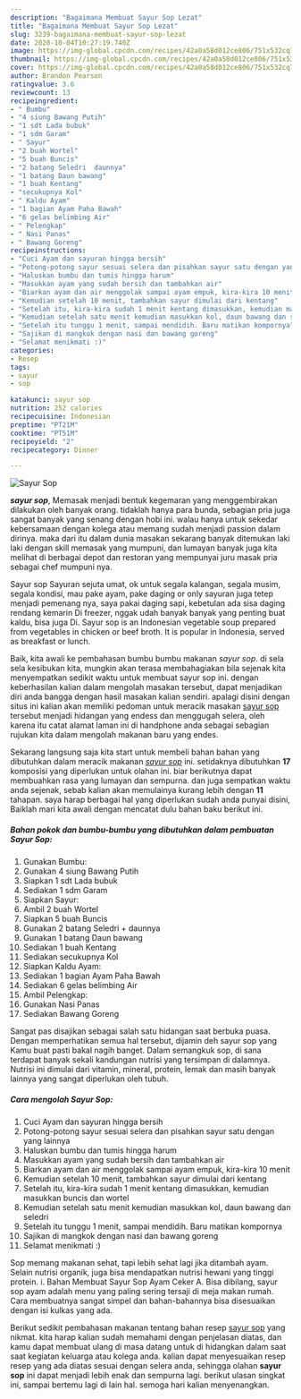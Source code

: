 ```yaml
---
description: "Bagaimana Membuat Sayur Sop Lezat"
title: "Bagaimana Membuat Sayur Sop Lezat"
slug: 3239-bagaimana-membuat-sayur-sop-lezat
date: 2020-10-04T10:27:19.740Z
image: https://img-global.cpcdn.com/recipes/42a0a58d012ce806/751x532cq70/sayur-sop-foto-resep-utama.jpg
thumbnail: https://img-global.cpcdn.com/recipes/42a0a58d012ce806/751x532cq70/sayur-sop-foto-resep-utama.jpg
cover: https://img-global.cpcdn.com/recipes/42a0a58d012ce806/751x532cq70/sayur-sop-foto-resep-utama.jpg
author: Brandon Pearson
ratingvalue: 3.6
reviewcount: 13
recipeingredient:
- " Bumbu"
- "4 siung Bawang Putih"
- "1 sdt Lada bubuk"
- "1 sdm Garam"
- " Sayur"
- "2 buah Wortel"
- "5 buah Buncis"
- "2 batang Seledri  daunnya"
- "1 batang Daun bawang"
- "1 buah Kentang"
- "secukupnya Kol"
- " Kaldu Ayam"
- "1 bagian Ayam Paha Bawah"
- "6 gelas belimbing Air"
- " Pelengkap"
- " Nasi Panas"
- " Bawang Goreng"
recipeinstructions:
- "Cuci Ayam dan sayuran hingga bersih"
- "Potong-potong sayur sesuai selera dan pisahkan sayur satu dengan yang lainnya"
- "Haluskan bumbu dan tumis hingga harum"
- "Masukkan ayam yang sudah bersih dan tambahkan air"
- "Biarkan ayam dan air menggolak sampai ayam empuk, kira-kira 10 menit"
- "Kemudian setelah 10 menit, tambahkan sayur dimulai dari kentang"
- "Setelah itu, kira-kira sudah 1 menit kentang dimasukkan, kemudian masukkan buncis dan wortel"
- "Kemudian setelah satu menit kemudian masukkan kol, daun bawang dan seledri"
- "Setelah itu tunggu 1 menit, sampai mendidih. Baru matikan kompornya"
- "Sajikan di mangkok dengan nasi dan bawang goreng"
- "Selamat menikmati :)"
categories:
- Resep
tags:
- sayur
- sop

katakunci: sayur sop 
nutrition: 252 calories
recipecuisine: Indonesian
preptime: "PT21M"
cooktime: "PT51M"
recipeyield: "2"
recipecategory: Dinner

---
```



![Sayur Sop](https://img-global.cpcdn.com/recipes/42a0a58d012ce806/751x532cq70/sayur-sop-foto-resep-utama.jpg)

<b><i>sayur sop</i></b>, Memasak menjadi bentuk kegemaran yang menggembirakan dilakukan oleh banyak orang. tidaklah hanya para bunda, sebagian pria juga sangat banyak yang senang dengan hobi ini. walau hanya untuk sekedar kebersamaan dengan kolega atau memang sudah menjadi passion dalam dirinya. maka dari itu dalam dunia masakan sekarang banyak ditemukan laki laki dengan skill memasak yang mumpuni, dan lumayan banyak juga kita melihat di berbagai depot dan restoran yang mempunyai juru masak pria sebagai chef mumpuni nya.

Sayur sop Sayuran sejuta umat, ok untuk segala kalangan, segala musim, segala kondisi, mau pake ayam, pake daging or only sayuran juga tetep menjadi pemenang nya, saya pakai daging sapi, kebetulan ada sisa daging rendang kemarin Di freezer, nggak udah banyak banyak yang penting buat kaldu, bisa juga Di. Sayur sop is an Indonesian vegetable soup prepared from vegetables in chicken or beef broth. It is popular in Indonesia, served as breakfast or lunch.

Baik, kita awali ke pembahasan bumbu bumbu makanan <i>sayur sop</i>. di sela sela kesibukan kita, mungkin akan terasa membahagiakan bila sejenak kita menyempatkan sedikit waktu untuk membuat sayur sop ini. dengan keberhasilan kalian dalam mengolah masakan tersebut, dapat menjadikan diri anda bangga dengan hasil masakan kalian sendiri. apalagi disini dengan situs ini kalian akan memiliki pedoman untuk meracik masakan <u>sayur sop</u> tersebut menjadi hidangan yang endess dan menggugah selera, oleh karena itu catat alamat laman ini di handphone anda sebagai sebagian rujukan kita dalam mengolah makanan baru yang endes.


Sekarang langsung saja kita start untuk membeli bahan bahan yang dibutuhkan dalam meracik makanan <u><i>sayur sop</i></u> ini. setidaknya dibutuhkan <b>17</b> komposisi yang diperlukan untuk olahan ini. biar berikutnya dapat membuahkan rasa yang lumayan dan sempurna. dan juga sempatkan waktu anda sejenak, sebab kalian akan memulainya kurang lebih dengan <b>11</b> tahapan. saya harap berbagai hal yang diperlukan sudah anda punyai disini, Baiklah mari kita awali dengan mencatat dulu bahan baku berikut ini.

<!--inarticleads1-->

##### Bahan pokok dan bumbu-bumbu yang dibutuhkan dalam pembuatan Sayur Sop:

1. Gunakan  Bumbu:
1. Gunakan 4 siung Bawang Putih
1. Siapkan 1 sdt Lada bubuk
1. Sediakan 1 sdm Garam
1. Siapkan  Sayur:
1. Ambil 2 buah Wortel
1. Siapkan 5 buah Buncis
1. Gunakan 2 batang Seledri + daunnya
1. Gunakan 1 batang Daun bawang
1. Sediakan 1 buah Kentang
1. Sediakan secukupnya Kol
1. Siapkan  Kaldu Ayam:
1. Sediakan 1 bagian Ayam Paha Bawah
1. Sediakan 6 gelas belimbing Air
1. Ambil  Pelengkap:
1. Gunakan  Nasi Panas
1. Sediakan  Bawang Goreng


Sangat pas disajikan sebagai salah satu hidangan saat berbuka puasa. Dengan memperhatikan semua hal tersebut, dijamin deh sayur sop yang Kamu buat pasti bakal nagih banget. Dalam semangkuk sop, di sana terdapat banyak sekali kandungan nutrisi yang tersimpan di dalamnya. Nutrisi ini dimulai dari vitamin, mineral, protein, lemak dan masih banyak lainnya yang sangat diperlukan oleh tubuh. 

<!--inarticleads2-->

##### Cara mengolah Sayur Sop:

1. Cuci Ayam dan sayuran hingga bersih
1. Potong-potong sayur sesuai selera dan pisahkan sayur satu dengan yang lainnya
1. Haluskan bumbu dan tumis hingga harum
1. Masukkan ayam yang sudah bersih dan tambahkan air
1. Biarkan ayam dan air menggolak sampai ayam empuk, kira-kira 10 menit
1. Kemudian setelah 10 menit, tambahkan sayur dimulai dari kentang
1. Setelah itu, kira-kira sudah 1 menit kentang dimasukkan, kemudian masukkan buncis dan wortel
1. Kemudian setelah satu menit kemudian masukkan kol, daun bawang dan seledri
1. Setelah itu tunggu 1 menit, sampai mendidih. Baru matikan kompornya
1. Sajikan di mangkok dengan nasi dan bawang goreng
1. Selamat menikmati :)


Sop memang makanan sehat, tapi lebih sehat lagi jika ditambah ayam. Selain nutrisi organik, juga bisa mendapatkan nutrisi hewani yang tinggi protein. i. Bahan Membuat Sayur Sop Ayam Ceker A. Bisa dibilang, sayur sop ayam adalah menu yang paling sering tersaji di meja makan rumah. Cara membuatnya sangat simpel dan bahan-bahannya bisa disesuaikan dengan isi kulkas yang ada. 

Berikut sedikit pembahasan makanan tentang bahan resep <u>sayur sop</u> yang nikmat. kita harap kalian sudah memahami dengan penjelasan diatas, dan kamu dapat membuat ulang di masa datang untuk di hidangkan dalam saat saat kegiatan keluarga atau kolega anda. kalian dapat menyesuaikan resep resep yang ada diatas sesuai dengan selera anda, sehingga olahan <b>sayur sop</b> ini dapat menjadi lebih enak dan sempurna lagi. berikut ulasan singkat ini, sampai bertemu lagi di lain hal. semoga hari kalian menyenangkan.
